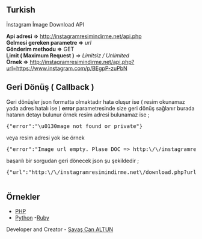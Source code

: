 ## Turkish
İnstagram İmage Download API

**Api adresi =>** http://instagramresimindirme.net/api.php  
**Gelmesi gereken parametre =>** _url_  
**Gönderim methodu =>** GET  
**Limit ( Maximum Request )** => _Limitsiz / Unlimited_  
**Örnek =>** http://instagramresimindirme.net/api.php?url=https://www.instagram.com/p/BEgpP-zuPbN  

## Geri Dönüş ( Callback )

Geri dönüşler json formatta olmaktadır hata oluşur ise ( resim okunamaz yada adres hatalı ise ) **error** parametresinde size geri dönüş sağlanır burada hatanın detayı bulunur örnek resim adresi bulunamaz ise ;

<pre>{"error":"\u0130mage not found or private"}</pre>

veya resim adresi yok ise örnek

<pre>{"error":"Image url empty. Plase DOC => http:\/\/instagramresimindirme.net\/developer.php"}</pre>

başarılı bir sorgudan geri dönecek json şu şekildedir ;

<pre>{"url":"http:\/\/instagramresimindirme.net\/download.php?url=https:\/\/scontent.cdninstagram.com\/t51.2885-15\/s640x640\/sh0.08\/e35\/12599183_1739880949622714_1733724901_n.jpg","description":"Punisher \ud83d\ude0e #turkey #istanbul","username":"savascanaltun"}
									</pre>


## Örnekler 

 - [PHP](https://github.com/saltun/InstagramImageDownload/tree/master/php)
 - [Python](https://github.com/saltun/InstagramImageDownload/tree/master/python)
 -[Ruby](https://github.com/saltun/InstagramImageDownload/tree/master/ruby)

 Developer and Creator - [Savaş Can ALTUN](http://savascanaltun.com.tr "Savaş Can ALTUN")

 
